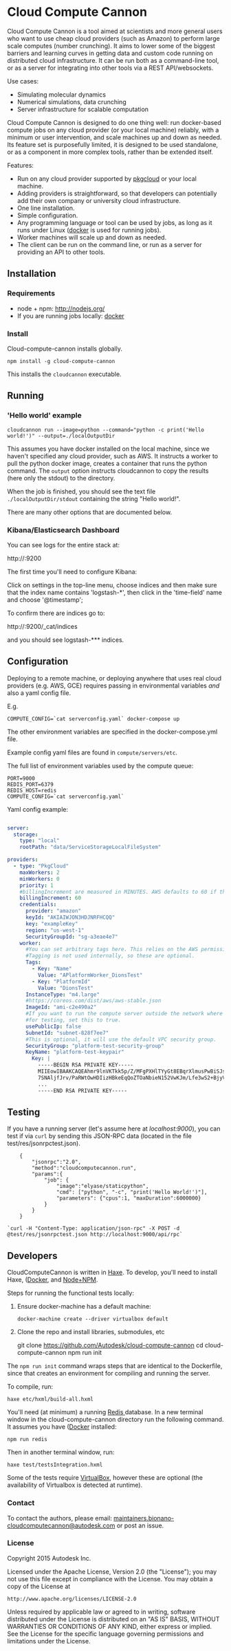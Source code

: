 # Cloud Compute Cannon

Cloud Compute Cannon is a tool aimed at scientists and more general users who want to use cheap cloud providers (such as Amazon) to perform large scale computes (number crunching). It aims to lower some of the biggest barriers and learning curves in getting data and custom code running on distributed cloud infrastructure. It can be run both as a command-line tool, or as a server for integrating into other tools via a REST API/websockets.

Use cases:

 - Simulating molecular dynamics
 - Numerical simulations, data crunching
 - Server infrastructure for scalable computation

Cloud Compute Cannon is designed to do one thing well: run docker-based compute jobs on any cloud provider (or your local machine) reliably, with a minimum or user intervention, and scale machines up and down as needed. Its feature set is purposefully limited, it is designed to be used standalone, or as a component in more complex tools, rather than be extended itself.

Features:

- Run on any cloud provider supported by [pkgcloud](https://github.com/pkgcloud/pkgcloud) or your local machine.
- Adding providers is straightforward, so that developers can potentially add their own company or university cloud infrastructure.
- One line installation.
- Simple configuration.
- Any programming language or tool can be used by jobs, as long as it runs under Linux ([docker](https://www.docker.com/) is used for running jobs).
- Worker machines will scale up and down as needed.
- The client can be run on the command line, or run as a server for providing an API to other tools.


## Installation

### Requirements

 - node + npm: http://nodejs.org/
 - If you are running jobs locally: [docker](https://www.docker.com/)

### Install

Cloud-compute-cannon installs globally.

	npm install -g cloud-compute-cannon

This installs the `cloudcannon` executable.

## Running

### 'Hello world' example

	cloudcannon run --image=python --command="python -c print('Hello world!')" --output=./localOutputDir

This assumes you have docker installed on the local machine, since we haven't specified any cloud provider, such as AWS. It instructs a worker to pull the python docker image, creates a container that runs the python command. The `output` option instructs cloudcannon to copy the results (here only the stdout) to the directory.

When the job is finished, you should see the text file `./localOutputDir/stdout` containing the string "Hello world!".

There are many other options that are documented below.

### Kibana/Elasticsearch Dashboard

You can see logs for the entire stack at:

http://<host>:9200

The first time you'll need to configure Kibana:

Click on settings in the top-line menu, choose indices and then make sure that the index name contains 'logstash-*', then click in the 'time-field' name and choose '@timestamp';

To confirm there are indices go to:

http://<host>:9200/_cat/indices

and you should see logstash-*** indices.

## Configuration

Deploying to a remote machine, or deploying anywhere that uses real cloud providers (e.g. AWS, GCE) requires passing in environmental variables *and* also a yaml config file.

E.g.

	COMPUTE_CONFIG=`cat serverconfig.yaml` docker-compose up

The other environment variables are specified in the docker-compose.yml file.

Example config yaml files are found in `compute/servers/etc`.

The full list of environment variables used by the compute queue:

	PORT=9000
	REDIS_PORT=6379
	REDIS_HOST=redis
	COMPUTE_CONFIG=`cat serverconfig.yaml`

Yaml config example:

```yaml

server:
  storage:
    type: "local"
    rootPath: "data/ServiceStorageLocalFileSystem"

providers:
  - type: "PkgCloud"
    maxWorkers: 2
    minWorkers: 0
    priority: 1
    #billingIncrement are measured in MINUTES. AWS defaults to 60 if this is not set
    billingIncrement: 60
    credentials:
      provider: "amazon"
      keyId: "AKIAIWJON3HDJNRFHCQQ"
      key: "exampleKey"
      region: "us-west-1"
      SecurityGroupId: "sg-a3eae4e7"
    worker:
      #You can set arbitrary tags here. This relies on the AWS permissions allowing tagging.
      #Tagging is not used internally, so these are optional.
      Tags:
        - Key: "Name"
          Value: "APlatformWorker_DionsTest"
        - Key: "PlatformId"
          Value: "DionsTest"
      InstanceType: "m4.large"
      #https://coreos.com/dist/aws/aws-stable.json
      ImageId: "ami-c2e490a2"
      #If you want to run the compute server outside the network where the workers are allocated, e.g. 
      #for testing, set this to true.
      usePublicIp: false
      SubnetId: "subnet-828f7ee7"
      #This is optional, it will use the default VPC security group.
      SecurityGroup: "platform-test-security-group"
      KeyName: "platform-test-keypair"
        Key: |
          -----BEGIN RSA PRIVATE KEY-----
          MIIEowIBAAKCAQEAhmr9lnVKTkk5p/Z/MFgPXHlTYyGt8EBqrXlmusPwBiSJsGtS9Pd+YFyFEsMy
          7SNAljfJrv/PaRWtOwHDIizHBkeEqQoZTOaNbieN152VwKJm/Lfe3wS2+BjyViV97iD8WBxcOWS+
          ...
          -----END RSA PRIVATE KEY-----
```

## Testing

If you have a running server (let's assume here at *localhost:9000*), you can test if via `curl` by sending this JSON-RPC data (located in the file test/res/jsonrpctest.json).


```
	{
		"jsonrpc":"2.0",
		"method":"cloudcomputecannon.run",
		"params":{
			"job": {
				"image":"elyase/staticpython",
				"cmd": ["python", "-c", "print('Hello World!')"],
				"parameters": {"cpus":1, "maxDuration":6000000}
			}
		}
	}
```

	`curl -H "Content-Type: application/json-rpc" -X POST -d @test/res/jsonrpctest.json http://localhost:9000/api/rpc`

## Developers

CloudComputeCannon is written in [Haxe](http://haxe.org/). To develop, you'll need to install Haxe, ([Docker](https://www.docker.com/), and [Node+NPM](http://nodejs.org/).

Steps for running the functional tests locally:

1) Ensure docker-machine has a default machine:

    ```
    docker-machine create --driver virtualbox default

    ```

2) Clone the repo and install libraries, submodules, etc

	git clone https://github.com/Autodesk/cloud-compute-cannon
	cd cloud-compute-cannon
  npm run init

The `npm run init` command wraps steps that are identical to the Dockerfile, since that creates an environment for compiling and running the server.

To compile, run:

	haxe etc/hxml/build-all.hxml

You'll need (at minimum) a running [Redis ](http://redis.io/) database. In a new terminal window in the cloud-compute-cannon directory run the following command. It assumes you have ([Docker](https://www.docker.com/) installed:

	npm run redis

Then in another terminal window, run:

	haxe test/testsIntegration.hxml

Some of the tests require [VirtualBox](https://www.virtualbox.org/wiki/Downloads), however these are optional (the availability of Virtualbox is detected at runtime).

### Contact

To contact the authors, please email: maintainers.bionano-cloudcomputecannon@autodesk.com or post an issue.

### License

Copyright 2015 Autodesk Inc.

Licensed under the Apache License, Version 2.0 (the "License");
you may not use this file except in compliance with the License.
You may obtain a copy of the License at

    http://www.apache.org/licenses/LICENSE-2.0

Unless required by applicable law or agreed to in writing, software
distributed under the License is distributed on an "AS IS" BASIS,
WITHOUT WARRANTIES OR CONDITIONS OF ANY KIND, either express or implied.
See the License for the specific language governing permissions and
limitations under the License.
